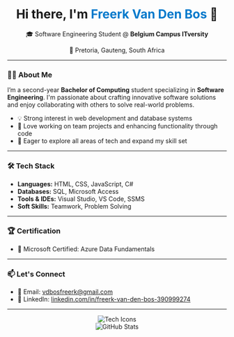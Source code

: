 <div align="center">
  <h1>Hi there, I'm <span style="color:#007acc;">Freerk Van Den Bos</span> 👋</h1>
  <p>🎓 Software Engineering Student @ <strong>Belgium Campus ITversity</strong></p>
  <p>📍 Pretoria, Gauteng, South Africa</p>
</div>

---

### 🧑‍💻 About Me

I’m a second-year **Bachelor of Computing** student specializing in **Software Engineering**. I'm passionate about crafting innovative software solutions and enjoy collaborating with others to solve real-world problems.

- 💡 Strong interest in web development and database systems
- 🧩 Love working on team projects and enhancing functionality through code
- 🌱 Eager to explore all areas of tech and expand my skill set

---

### 🛠️ Tech Stack

- **Languages:** HTML, CSS, JavaScript, C#
- **Databases:** SQL, Microsoft Access
- **Tools & IDEs:** Visual Studio, VS Code, SSMS
- **Soft Skills:** Teamwork, Problem Solving

---

### 🏆 Certification

- 📜 Microsoft Certified: Azure Data Fundamentals

---

### 📫 Let's Connect

- 📧 Email: [vdbosfreerk@gmail.com](mailto:vdbosfreerk@gmail.com)
- 💼 LinkedIn: [linkedin.com/in/freerk-van-den-bos-390999274](https://www.linkedin.com/in/freerk-van-den-bos-390999274)

---

<div align="center">
  <img src="https://skillicons.dev/icons?i=html,css,js,cs,sql,vscode,visualstudio" alt="Tech Icons" />
</div>

<div align="center">
  <img src="https://github-readme-stats.vercel.app/api?username=freerk&show_icons=true&theme=tokyonight" alt="GitHub Stats" />
</div>

